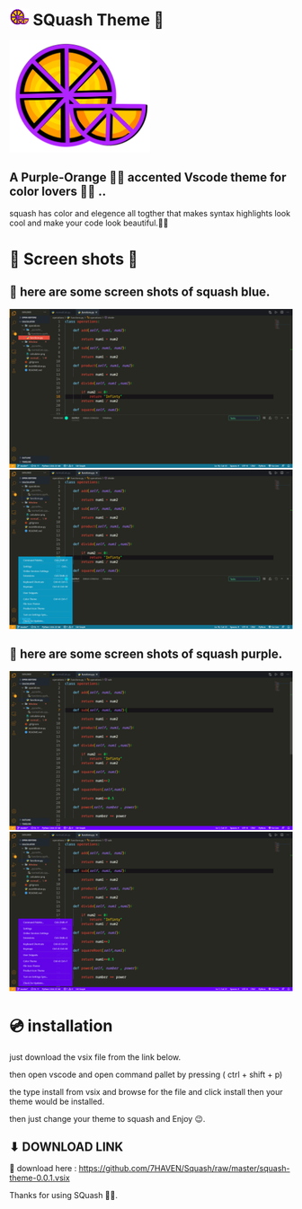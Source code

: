 # <img src = "https://github.com/7HAVEN/Squash/blob/master/images/icons.png" width = "35" height = "30" >  SQuash Theme 🌈
<img src = "https://github.com/7HAVEN/Squash/blob/master/images/icons.png" width = "250" height = "200" >

## A Purple-Orange 🍊🍊 accented Vscode theme for color lovers 💜💜 .. 

squash has color and elegence all togther that makes syntax highlights look cool and make your code look beautiful.🌈🌈
 

# 📸 Screen shots 📸

## 💙 here are some screen shots of squash blue.





<img src="https://github.com/7HAVEN/Squash/blob/master/images/blue1.png">

<img src="https://github.com/7HAVEN/Squash/blob/master/images/blue2.png">

## 💜 here are some screen shots of squash purple.



<img src = "https://github.com/7HAVEN/Squash/blob/master/images/purple1.png">

<img src = "https://github.com/7HAVEN/Squash/blob/master/images/purple2.png">


# 💿 installation 

just download the vsix file from the link below.

then open vscode and open command pallet by pressing ( ctrl + shift + p) 

the type install from vsix and browse for the file and click install then your theme would be installed.

then just change your theme to squash and Enjoy 😉.


## ⬇ DOWNLOAD LINK 


🔽 download here  : https://github.com/7HAVEN/Squash/raw/master/squash-theme-0.0.1.vsix

Thanks for using SQuash 🎉🎉.
